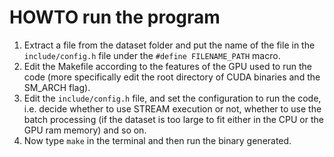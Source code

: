 # HOWTO run the program
1. Extract a file from the dataset folder and put the name of the file in the `include/config.h` file under the `#define FILENAME_PATH` macro.
2. Edit the Makefile according to the features of the GPU used to run the code (more specifically edit the root directory of CUDA binaries and the SM_ARCH flag).
3. Edit the `include/config.h` file, and set the configuration to run the code, i.e. decide whether to use STREAM execution or not, whether to use the batch processing (if the dataset is too large to fit either in the CPU or the GPU ram memory) and so on.
4. Now type `make` in the terminal and then run the binary generated.